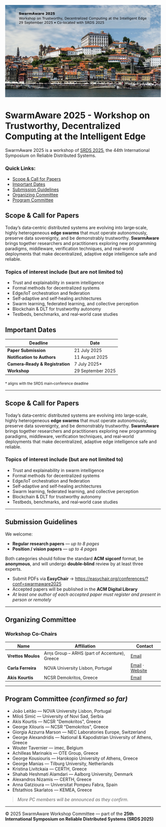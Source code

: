 ![swarmaware 2025](banner.jpg)

# SwarmAware 2025 - Workshop on Trustworthy, Decentralized Computing at the Intelligent Edge

SwarmAware 2025 is a workshop of [SRDS 2025](https://srds-conference.org/), the 44th International Symposium on Reliable Distributed Systems.

### Quick Links:

* [Scope & Call for Papers](#scope--call-for-papers) 
* [Important Dates](#important-dates)
* [Submission Guidelines](#submission-guidelines)  
* [Organizing Committee](#organizing-committee)  
* [Program Committee](#program-committee)

## Scope & Call for Papers

Today’s data‑centric distributed systems are evolving into large‑scale, highly heterogeneous **edge swarms** that must operate autonomously, preserve data sovereignty, and be demonstrably trustworthy. **SwarmAware** brings together researchers and practitioners exploring new programming paradigms, middleware, verification techniques, and real‑world deployments that make decentralized, adaptive edge intelligence safe and reliable.

### Topics of interest include (but are not limited to)

- Trust and explainability in swarm intelligence
- Formal methods for decentralized systems
- Edge/IoT orchestration and federation
- Self‑adaptive and self‑healing architectures
- Swarm learning, federated learning, and collective perception
- Blockchain & DLT for trustworthy autonomy
- Testbeds, benchmarks, and real‑world case studies

## Important Dates

| Deadline | Date |
| --- | --- |
| **Paper Submission** | 21 July 2025 |
| **Notification to Authors** | 11 August 2025 |
| **Camera‑Ready & Registration** | 7 July 2025* |
| **Workshop** | 29 September 2025 |

<sub>* aligns with the SRDS main‑conference deadline</sub>

---

## Scope & Call for Papers

Today’s data‑centric distributed systems are evolving into large‑scale, highly heterogeneous **edge swarms** that must operate autonomously, preserve data sovereignty, and be demonstrably trustworthy. **SwarmAware** brings together researchers and practitioners exploring new programming paradigms, middleware, verification techniques, and real‑world deployments that make decentralized, adaptive edge intelligence safe and reliable.

### Topics of interest include (but are not limited to)

- Trust and explainability in swarm intelligence
- Formal methods for decentralized systems
- Edge/IoT orchestration and federation
- Self‑adaptive and self‑healing architectures
- Swarm learning, federated learning, and collective perception
- Blockchain & DLT for trustworthy autonomy
- Testbeds, benchmarks, and real‑world case studies

---

## Submission Guidelines

We welcome:

- **Regular research papers** — *up to 8 pages*
- **Position / vision papers** — *up to 4 pages*

Both categories should follow the standard **ACM sigconf** format, be **anonymous**, and will undergo **double‑blind** review by at least three experts.

- Submit PDFs via **EasyChair** → <https://easychair.org/conferences/?conf=swarmaware2025>
- Accepted papers will be published in the **ACM Digital Library**
- *At least one author of each accepted paper must register and present in person or remotely*

---

## Organizing Committee

### Workshop Co‑Chairs

| Name | Affiliation | Contact |
| --- | --- | --- |
| **Vrettos Moulos** | Arηs Group – ARHS (part of Accenture), Greece | [Email](mailto:Vrettos.Moulos@arhs-dev-hellas.com) |
| **Carla Ferreira** | NOVA University Lisbon, Portugal | [Email](mailto:carla.ferreira@fct.unl.pt) · [Website](http://www-ctp.di.fct.unl.pt/~cf/) |
| **Akis Kourtis** | NCSR Demokritos, Greece | [Email](mailto:akis.kourtis@iit.demokritos.gr) |

---

## Program Committee *(confirmed so far)*

- João Leitão — NOVA University Lisbon, Portugal
- Miloš Simić — University of Novi Sad, Serbia
- Akis Kourtis — NCSR "Demokritos", Greece
- George Xilouris — NCSR "Demokritos", Greece
- Giorgia Azzurra Marson — NEC Laboratories Europe, Switzerland
- George Alexandridis — National & Kapodistrian University of Athens, Greece
- Wouter Tavernier — imec, Belgium
- Achilleas Marinakis — OTE Group, Greece
- George Kousiouris — Harokopio University of Athens, Greece
- George Manias — Tilburg University, Netherlands
- Kristina Livitckaia — CERTH, Greece
- Shahab Heshmati Alamdari — Aalborg University, Denmark
- Alexandros Nizamis — CERTH, Greece
- Anna Gatzioura — Universitat Pompeu Fabra, Spain
- Efstathios Skarlatos — KEMEA, Greece

> *More PC members will be announced as they confirm.*

---

© 2025 SwarmAware Workshop Committee — part of the **25th International Symposium on Reliable Distributed Systems (SRDS 2025)**


